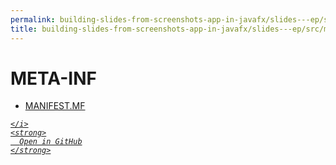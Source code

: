 ```yaml
---
permalink: building-slides-from-screenshots-app-in-javafx/slides---ep/src/main/resources/META-INF
title: building-slides-from-screenshots-app-in-javafx/slides---ep/src/main/resources/META-INF
---
```


# META-INF
<ul>
  <li>
    <a href="MANIFEST.MF">
      MANIFEST.MF
    </a>
  </li>
</ul>
<div class="social open-gh-btn my-4">
  <a class="btn btn-github" href="https://github.com/tobiasbriones/blog/tree/main/swe/dev/java/javafx/drawing/productivity/building-slides-from-screenshots-app-in-javafx/slides---ep/src/main/resources/META-INF" target="_blank">
    <i class="fab fa-github">
      
    </i>
    <strong>
      Open in GitHub
    </strong>
  </a>
</div>